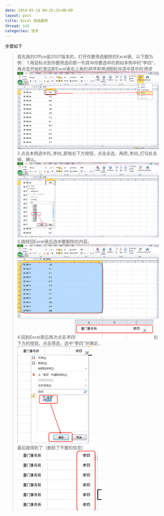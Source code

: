 ```yaml
---
date: 2014-05-18 00:25:22+00:00
layout: post
title: Excel 筛选删除
thread: 143
categories: 技术
---
```


步骤如下
>首先我的Office是2007版本的，打开你要筛选删除的Excel表，以下图为例：
> 1.用鼠标点到你要筛选的那一列其中你要选中的例如本例中的“李四”，再点击开始栏里边即Excel表右上角的*排序和筛选*图标并选中其中的*筛选* ![Step 1](/assets/Delete_1.jpg)
>2.点击本例选中的_李四_那格右下方按钮，点击全选，再把_李四_打勾处去掉，确认。![Step 1](/assets/Delete_2.jpg)
>3.跳转回Excel表后选中要删除的内容。![Step 1](/assets/Delete_3.jpg)
>4.回到Excel表后再次点击*李四*![Step 1](/assets/Delete_4.jpg)右下方的按钮，点击筛选，选中“李四”并确定，![Step 1](/assets/Delete_5.jpg)最后就得到了（删除了不要的信息）![Step 1](/assets/Delete_6.jpg)